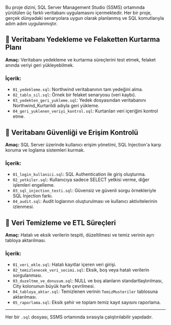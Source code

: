 

Bu proje dizini, SQL Server Management Studio (SSMS) ortamında yürütülen üç farklı veritabanı uygulamasını içermektedir. Her bir proje, gerçek dünyadaki senaryolara uygun olarak planlanmış ve SQL komutlarıyla adım adım uygulanmıştır.

## 📁 Veritabanı Yedekleme ve Felaketten Kurtarma Planı

**Amaç:** Veritabanı yedekleme ve kurtarma süreçlerini test etmek, felaket anında veriyi geri yükleyebilmek.

### İçerik:
- `01_yedekleme.sql`: Northwind veritabanının tam yedeğini alma.
- `02_tablo_sil.sql`: Örnek bir felaket senaryosu (veri kaybı).
- `03_yedekten_geri_yukleme.sql`: Yedek dosyasından veritabanını Northwind_Kurtarildi adıyla geri yükleme.
- `04_geri_yuklenen_veriyi_kontrol.sql`: Kurtarılan veri içeriğini kontrol etme.

## 📁 Veritabanı Güvenliği ve Erişim Kontrolü

**Amaç:** SQL Server üzerinde kullanıcı erişim yönetimi, SQL Injection'a karşı koruma ve loglama sistemleri kurmak.

### İçerik:
- `01_login_kullanici.sql`: SQL Authentication ile giriş oluşturma.
- `02_yetkiler.sql`: Kullanıcıya sadece SELECT yetkisi verme, diğer işlemleri engelleme.
- `03_sql_injection_testi.sql`: Güvensiz ve güvenli sorgu örnekleriyle SQL Injection farkı.
- `04_audit.sql`: Audit loglarının oluşturulması ve kullanıcı aktivitelerinin izlenmesi.

## 📁  Veri Temizleme ve ETL Süreçleri

**Amaç:** Hatalı ve eksik verilerin tespiti, düzeltilmesi ve temiz verinin ayrı tabloya aktarılması.

### İçerik:
- `01_veri_ekle.sql`: Hatalı kayıtlar içeren veri girişi.
- `02_temizlenecek_veri_secimi.sql`: Eksik, boş veya hatalı verilerin sorgulanması.
- `03_duzeltme_ve_donusum.sql`: NULL ve boş alanların standartlaştırılması, City kolonunun büyük harfe çevrilmesi.
- `04_tabloya_aktar.sql`: Temizlenen verinin `TemizMusteriler` tablosuna aktarılması.
- `05_raporlama.sql`: Eksik şehir ve toplam temiz kayıt sayısını raporlama.

---

Her bir `.sql` dosyası, SSMS ortamında sırasıyla çalıştırılabilir yapıdadır.
